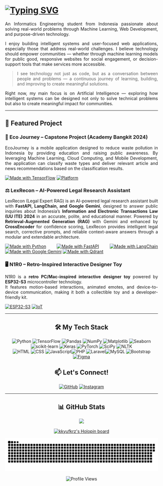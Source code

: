 <!-- Intro -->
<div align="justify">

# [![Typing SVG](https://readme-typing-svg.demolab.com?font=Fira+Code&weight=600&pause=1000&color=F7F6F1&width=435&lines=Hi+%F0%9F%91%8B%F0%9F%8F%BB%2C++I+am+Azhar)](https://git.io/typing-svg)

An Informatics Engineering student from Indonesia passionate about solving real-world problems through Machine Learning, Web Development, and purpose-driven technology.

I enjoy building intelligent systems and user-focused web applications, especially those that address real-world challenges. I believe technology should empower communities — whether through machine learning models for public good, responsive websites for social engagement, or decision-support tools that make services more accessible.

> I see technology not just as code, but as a conversation between people and problems — a continuous journey of learning, building, and improving to create meaningful solutions.

Right now, my main focus is on Artificial Intelligence — exploring how intelligent systems can be designed not only to solve technical problems but also to create meaningful impact for communities.

</div>

---

<!-- Social connections -->
<div align="justify">
  
## 🚀 Featured Project

### **🌱 Eco Journey** – Capstone Project (Academy Bangkit 2024) <!--(https://github.com/)-->
EcoJourney is a mobile application designed to reduce waste pollution in Indonesia by providing education and raising public awareness.
By leveraging Machine Learning, Cloud Computing, and Mobile Development, the application can classify waste types and deliver relevant article and news recommendations based on the classification results.

[![Made with TensorFlow](https://img.shields.io/badge/Made%20with-TensorFlow-orange?style=flat&logo=tensorflow)](https://www.tensorflow.org/)  [![Platform](https://img.shields.io/badge/Platform-Android-blue?style=flat&logo=android)](https://developer.android.com/studio?hl=id)


### ⚖️ LexRecon – AI-Powered Legal Research Assistant  
LexRecon (Legal Expert RAG) is an AI-powered legal research assistant built with **FastAPI, LangChain, and Google Gemini**, designed to answer public inquiries about Indonesia’s **Information and Electronic Transactions Law (UU ITE) 2024** in an accurate, polite, and educational manner. Powered by **Retrieval-Augmented Generation (RAG)** with Gemini and enhanced by **CrossEncoder** for confidence scoring, LexRecon provides intelligent legal search, corrective prompts, and reliable context-aware answers through a modular and extendable architecture.  

[![Made with Python](https://img.shields.io/badge/Made%20with-Python-blue?style=flat&logo=python)](https://www.python.org/) 
[![Made with FastAPI](https://img.shields.io/badge/FastAPI-009688?style=flat&logo=fastapi&logoColor=white)](https://fastapi.tiangolo.com/) 
[![Made with LangChain](https://img.shields.io/badge/LangChain-ff69b4?style=flat)](https://www.langchain.com/) 
[![Made with Google Gemini](https://img.shields.io/badge/Google%20Gemini-ffffff?style=flat&logo=google)](https://developers.generativeai.google/)
[![Made with Qdrant](https://img.shields.io/badge/Qdrant-7f00ff?style=flat)](https://qdrant.tech/)

### 🖥️ **N1R0 – Retro-Inspired Interactive Designer Toy**
N1R0 is a **retro PC/Mac-inspired interactive designer toy** powered by **ESP32-S3** microcontroller technology.  
It features motion-based interactions, animated emotes, and device-to-device communication, making it both a collectible toy and a developer-friendly kit.  

[![ESP32-S3](https://img.shields.io/badge/Hardware-ESP32--S3-red?style=flat&logo=espressif)](https://www.espressif.com/) [![IoT](https://img.shields.io/badge/IoT-Enabled-green?style=flat&logo=arduino)](https://www.arduino.cc/)  

</div>

---

<!-- Tech Stack -->
<div align="center">
  
## 🛠 My Tech Stack

![Python](https://img.shields.io/badge/Python-%233776AB?style=for-the-badge&logo=python&logoColor=white) 
![TensorFlow](https://img.shields.io/badge/TensorFlow-%23FF6F00?style=for-the-badge&logo=tensorflow&logoColor=white) 
![Pandas](https://img.shields.io/badge/Pandas-%23150458?style=for-the-badge&logo=pandas&logoColor=white) 
![NumPy](https://img.shields.io/badge/NumPy-%23013243?style=for-the-badge&logo=numpy&logoColor=white)
![Matplotlib](https://img.shields.io/badge/Matplotlib-%233B5280?style=for-the-badge&logo=plotly&logoColor=white)  ![Seaborn](https://img.shields.io/badge/Seaborn-%231D3557?style=for-the-badge&logo=plotly&logoColor=white)  ![scikit-learn](https://img.shields.io/badge/scikit--learn-%23F7931E?style=for-the-badge&logo=scikitlearn&logoColor=white)  ![Keras](https://img.shields.io/badge/Keras-%23D00000?style=for-the-badge&logo=keras&logoColor=white)  ![PyTorch](https://img.shields.io/badge/PyTorch-%23EE4C2C?style=for-the-badge&logo=pytorch&logoColor=white)  ![SciPy](https://img.shields.io/badge/SciPy-%230C55A5?style=for-the-badge&logo=scipy&logoColor=white)  ![NLTK](https://img.shields.io/badge/NLTK-%23222222?style=for-the-badge&logo=nltk&logoColor=white)  
![HTML](https://img.shields.io/badge/HTML-%23E34F26?style=for-the-badge&logo=html5&logoColor=white) ![CSS](https://img.shields.io/badge/CSS-%231572B6?style=for-the-badge&logo=css3&logoColor=white) ![JavaScript](https://img.shields.io/badge/javascript-%23F7DF1E?style=for-the-badge&logo=JavaScript&logoColor=black)![PHP](https://img.shields.io/badge/PHP-%23777BB4?style=for-the-badge&logo=php&logoColor=white)  ![Laravel](https://img.shields.io/badge/Laravel-%23FF2D20?style=for-the-badge&logo=laravel&logoColor=white)![MySQL](https://img.shields.io/badge/MySQL-%234479A1?style=for-the-badge&logo=mysql&logoColor=white)  ![Bootstrap](https://img.shields.io/badge/Bootstrap-%237952B3?style=for-the-badge&logo=bootstrap&logoColor=white)  [![Figma](https://img.shields.io/badge/Figma-1E2A3A?style=for-the-badge&logo=figma&logoColor=white)](https://www.figma.com/@kkyufkrz)

<!-- Lets Connect -->  
## 📫 Let's Connect!

<!--[<img alt="LinkedIn" src="https://img.shields.io/badge/LinkedIn-%230A66C2.svg?&style=for-the-badge&logo=LinkedIn&logoColor=white" />]-->

[<img alt="GitHub" src="https://img.shields.io/badge/GitHub-%23121011?style=for-the-badge&logo=github&logoColor=white" />](https://github.com/kkyufkrz)
[<img alt="Instagram" src="https://img.shields.io/badge/Instagram-%23E4405F?style=for-the-badge&logo=instagram&logoColor=white" />](https://www.instagram.com/kkyufkrz)

</div>

---

<!-- Github Stats -->
<div align="center">

## 📊 GitHub Stats

<p align="center">
<a href="https://github.com/kkyufkrz">
<img height="180em" src="https://github-readme-stats.vercel.app/api/top-langs/?username=kkyufkrz&theme=vue-dark&show_icons=true&hide_border=false&layout=compact"/>
</p>

<!-- Holopin Board -->
  <div>
    <a href="https://holopin.io/@kkyufkrz">
      <img src="https://holopin.me/kkyufkrz" alt="kkyufkrz's Holopin board" />
    </a>
  </div>

![snake gif](https://github.com/kkyufkrz/kkyufkrz/blob/output/github-snake-dark.svg)

![Profile Views](https://komarev.com/ghpvc/?username=kkyufkrz&style=flat-square&color=blue)

</div>

